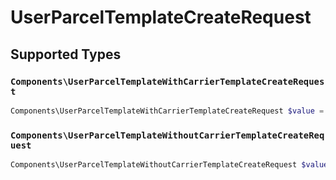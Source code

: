 # UserParcelTemplateCreateRequest


## Supported Types

### `Components\UserParcelTemplateWithCarrierTemplateCreateRequest`

```php
Components\UserParcelTemplateWithCarrierTemplateCreateRequest $value = /* values here */
```

### `Components\UserParcelTemplateWithoutCarrierTemplateCreateRequest`

```php
Components\UserParcelTemplateWithoutCarrierTemplateCreateRequest $value = /* values here */
```


